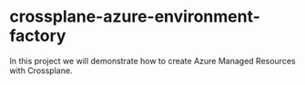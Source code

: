 # crossplane-azure-environment-factory
In this project we will demonstrate how to create Azure Managed Resources with Crossplane.
